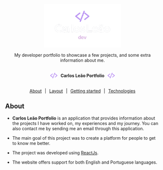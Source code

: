 <div align="center">
  <img alt="Carlos Leão Logo" src="./public/logo.png" width="250px">
</div>

<p align="center">
  My developer portfolio to showcase a few projects, and some extra information about me.
</p>

<div style="display: flex; align-items: center; justify-content: center; gap: 10px;">
  <img alt="Carlos Leão Logo" src="./public/transparent-icon.png" width="25px">
  <h4>Carlos Leão Portfolio</h4>
  <img alt="Carlos Leão Logo" src="./public/transparent-icon.png" width="25px">
</div>

<p style="display: flex; align-items: center; justify-content: center; gap: 10px;">
  <a href="#about">About</a>|
  <a href="#art-layout-of-the-application">Layout</a>|
  <a href="#rocket-getting-started">Getting started</a>|
  <a href="#man_technologist-used-technologies">Technologies</a>
</p>

## About

- **Carlos Leão Portfolio** is an application that provides information about the projects I have worked on, my experiences and my journey. You can also contact me by sending me an email through this application.

- The main goal of this project was to create a platform for people to get to know me better.

- The project was developed using [ReactJs](https://reactjs.org/).

- The website offers support for both English and Portuguese languages.
